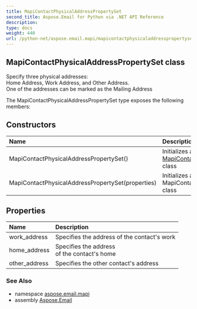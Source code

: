 ```yaml
---
title: MapiContactPhysicalAddressPropertySet
second_title: Aspose.Email for Python via .NET API Reference
description: 
type: docs
weight: 440
url: /python-net/aspose.email.mapi/mapicontactphysicaladdresspropertyset/
---
```


## MapiContactPhysicalAddressPropertySet class

Specify three physical addresses: <br/>            Home Address, Work Address, and Other Address.<br/>            One of the addresses can be marked as the Mailing Address

The MapiContactPhysicalAddressPropertySet type exposes the following members:
## Constructors
| Name | Description |
| :- | :- |
|MapiContactPhysicalAddressPropertySet()|Initializes a new instance of the [MapiContactPhysicalAddressPropertySet](/email/python-net/aspose.email.mapi/mapicontactphysicaladdresspropertyset/) class|
|MapiContactPhysicalAddressPropertySet(properties)|Initializes a new instance of the MapiContactPhysicalAddressPropertySet class|
## Properties
| Name | Description |
| :- | :- |
|work_address|Specifies the address of the contact's work|
|home_address|Specifies the address <br/>            of the contact's home|
|other_address|Specifies the other contact's address|

### See Also

* namespace [aspose.email.mapi](/email/python-net/aspose.email.mapi/)
* assembly [Aspose.Email](/email/python-net/)

